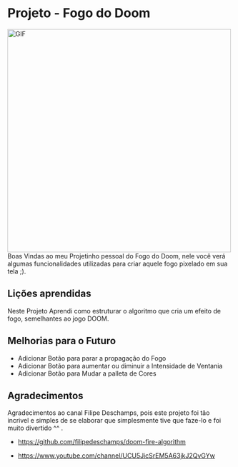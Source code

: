 
# Projeto - Fogo do Doom
<img src="https://cdn.discordapp.com/attachments/868183044148834317/912528716192698368/2.gif" alt="GIF" height="500px"/>
Boas Vindas ao meu Projetinho pessoal do Fogo do Doom, nele você verá algumas funcionalidades utilizadas para criar aquele fogo pixelado em sua tela ;).


## Lições aprendidas

Neste Projeto Aprendi como estruturar o algoritmo que cria um efeito de fogo, semelhantes ao jogo DOOM.

## Melhorias para o Futuro

* Adicionar Botão para parar a propagação do Fogo
* Adicionar Botão para aumentar ou diminuir a Intensidade de Ventania 
* Adicionar Botão para Mudar a palleta de Cores
## Agradecimentos

Agradecimentos ao canal Filipe Deschamps, pois este projeto foi tão incrivel e simples de se elaborar que simplesmente tive que faze-lo e foi muito divertido ^^ .

* https://github.com/filipedeschamps/doom-fire-algorithm

* https://www.youtube.com/channel/UCU5JicSrEM5A63jkJ2QvGYw

